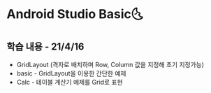 # Android Studio Basic:last_quarter_moon_with_face:

## 학습 내용 - 21/4/16

- GridLayout (격자로 배치하며 Row, Column 값을 지정해 초기 지정가능)
- basic - GridLayout을 이용한 간단한 예제
- Calc - 테이블 계산기 예제를 Grid로 표현

